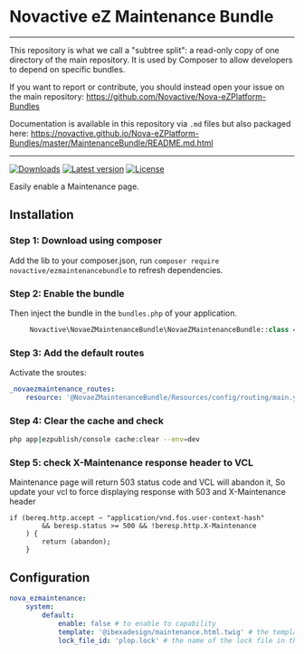 # Novactive eZ Maintenance Bundle

----

This repository is what we call a "subtree split": a read-only copy of one directory of the main repository. 
It is used by Composer to allow developers to depend on specific bundles.

If you want to report or contribute, you should instead open your issue on the main repository: https://github.com/Novactive/Nova-eZPlatform-Bundles

Documentation is available in this repository via `.md` files but also packaged here: https://novactive.github.io/Nova-eZPlatform-Bundles/master/MaintenanceBundle/README.md.html

----


[![Downloads](https://img.shields.io/packagist/dt/novactive/ezmaintenancebundle.svg?style=flat-square)](https://packagist.org/packages/novactive/ezmaintenance)
[![Latest version](https://img.shields.io/github/release/Novactive/NovaeZMaintenanceBundle.svg?style=flat-square)](https://github.com/Novactive/NovaeZMaintenanceBundle/releases)
[![License](https://img.shields.io/packagist/l/novactive/ezmaintenancebundle?style=flat-square)](LICENSE)

Easily enable a Maintenance page.


## Installation

### Step 1: Download using composer

Add the lib to your composer.json, run `composer require novactive/ezmaintenancebundle` to refresh dependencies.

### Step 2: Enable the bundle

Then inject the bundle in the `bundles.php` of your application.

```php
     Novactive\NovaeZMaintenanceBundle\NovaeZMaintenanceBundle::class => [ 'all'=> true ],
```

### Step 3: Add the default routes

Activate the sroutes:

```yml
_novaezmaintenance_routes:
    resource: '@NovaeZMaintenanceBundle/Resources/config/routing/main.yaml'
```

### Step 4: Clear the cache and check

```bash
php app|ezpublish/console cache:clear --env=dev
```

### Step 5: check X-Maintenance response header to VCL
Maintenance page will return 503 status code and VCL will abandon it,
So update your vcl to force displaying response with 503 and X-Maintenance header

```vcl
if (bereq.http.accept ~ "application/vnd.fos.user-context-hash"
        && beresp.status >= 500 && !beresp.http.X-Maintenance
    ) {
        return (abandon);
    }
```

## Configuration

```yaml
nova_ezmaintenance:
    system:
        default:
            enable: false # to enable to capability
            template: '@ibexadesign/maintenance.html.twig' # the template you want as a maintenace page
            lock_file_id: 'plop.lock' # the name of the lock file in the cluster

```
